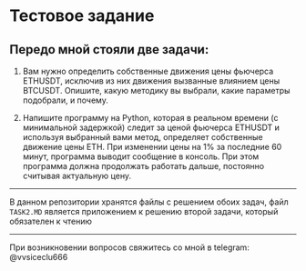 # Тестовое задание
## Передо мной стояли две задачи:
1. Вам нужно определить собственные движения цены фьючерса ETHUSDT, исключив из них движения вызванные влиянием цены BTCUSDT. Опишите, какую методику вы выбрали, какие параметры подобрали, и почему.

2. Напишите программу на Python, которая в реальном времени (с минимальной задержкой) следит за ценой фьючерса ETHUSDT и используя выбранный вами метод, определяет собственные движение цены ETH. При изменении цены на 1% за последние 60 минут, программа выводит сообщение в консоль. При этом программа должна продолжать работать дальше, постоянно считывая актуальную цену.
___
В данном репозитории хранятся файлы с решением обоих задач, файл `TASK2.MD` является приложением к решению второй задачи, который обязателен к чтению

___
При возникновении вопросов свяжитесь со мной в telegram: @vvsiceclu666

